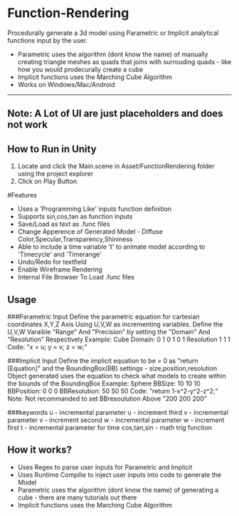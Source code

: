 # Function-Rendering
Procedurally generate a 3d model using Parametric or Implicit analytical functions input by the user.
- Parametric uses the algorithm (dont know the name) of manually creating triangle meshes as quads that joins with surrouding quads - like how you would prodecurally create a cube
- Implicit functions uses the Marching Cube Algorithm
- Works on Windows/Mac/Android
--------------
Note: A Lot of UI are just placeholders and does not work
--------------

## How to Run in Unity
1. Locate and click the Main.scene in Asset/FunctionRendering folder using the project explorer
2. Click on Play Button

#Features
- Uses a 'Programming Like' inputs function definition
- Supports sin,cos,tan as function inputs
- Save/Load as text as .func files
- Change Apperence of Generated Model - Diffuse Color,Specular,Transparency,Shininess
- Able to include a time variable 't' to animate model according to 'Timecycle' and 'Timerange'
- Undo/Redo for textfield
- Enable Wireframe Rendering
- Internal File Browser To Load .func files

## Usage
###Parametric Input
Define the parametric equation for cartesian coordinates X,Y,Z Axis Using U,V,W as incrementing variables.
Define the U,V,W Varaible "Range" And "Precision" by setting the "Domain" And "Resolution" Respectively
Example:
Cube
Domain: 0 1 0 1 0 1
Resolution 1 1 1
Code: "x = u; y = v; z = w;"

###Implicit Input
Define the implicit equation to be = 0 as "return [Equation]" and the BoundingBox(BB) settings - size,position,resolution
Object generated uses the equation to check what models to create within the bounds of the BoundingBox
Example:
Sphere
BBSize: 10 10 10
BBPosition: 0 0 0
BBResolution: 50 50 50
Code: "return 1-x^2-y^2-z^2;"
Note: Not recommanded to set BBresoulution Above "200 200 200"

###keywords
u - incremental parameter u - increment third
v - incremental parameter v - increment second
w - incremental parameter w - increment first
t - incremental parameter for time
cos,tan,sin - math trig function
                               
## How it works?
- Uses Regex to parse user inputs for Parametric and Implicit
- Uses Runtime Compilie to inject user inputs into code to generate the Model
- Parametric uses the algorithm (dont know the name) of generating a cube - there are many tutorials out there
- Implicit functions uses the Marching Cube Algorithm

